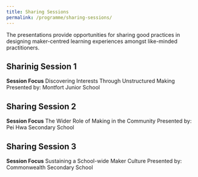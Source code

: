 ```yaml
---
title: Sharing Sessions
permalink: /programme/sharing-sessions/
---
```

The presentations provide opportunities for sharing good practices in designing maker-centred learning experiences amongst like-minded practitioners.

## Sharinig Session 1
**Session Focus**
Discovering Interests Through Unstructured Making 
Presented by: Montfort Junior School

## Sharing Session 2
**Session Focus**
The Wider Role of Making in the Community
Presented by: Pei Hwa Secondary School

## Sharing Session 3
**Session Focus**
Sustaining a School-wide Maker Culture
Presented by: Commonwealth Secondary School
